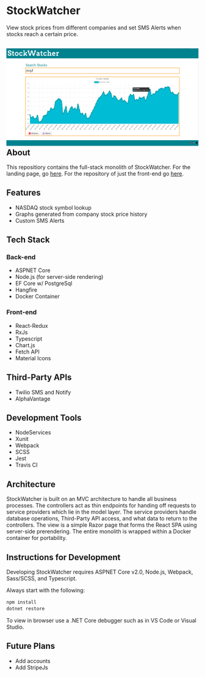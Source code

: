 StockWatcher
=

View stock prices from different companies and set SMS Alerts when stocks reach a certain price.

![Graph of Microsoft Stock](/readme-assets/stockwatcher-graph.png)
About
-

This repositiory contains the full-stack monolith of StockWatcher. For the landing page, go [here](https://cnsheafe.github.io/StockWatcher-Client/). For the repository of just the front-end go [here](https://github.com/cnsheafe/StockWatcher-Client).

Features
-

* NASDAQ stock symbol lookup
* Graphs generated from company stock price history
* Custom SMS Alerts

Tech Stack
-

### Back-end

* ASPNET Core
* Node.js (for server-side rendering)
* EF Core w/ PostgreSql
* Hangfire
* Docker Container

### Front-end

* React-Redux
* RxJs
* Typescript
* Chart.js
* Fetch API
* Material Icons

Third-Party APIs
-

* Twilio SMS and Notify
* AlphaVantage

Development Tools
-

* NodeServices
* Xunit
* Webpack
* SCSS
* Jest
* Travis CI

Architecture
-

StockWatcher is built on an MVC architecture to handle all business processes.
The controllers act as thin endpoints for handing off requests to service providers which lie in
the model layer.
The service providers handle database operations, Third-Party API access, and what data to return to 
the controllers.
The view is a simple Razor page that forms the React SPA using server-side prerendering.
The entire monolith is wrapped within a Docker container for portability.


Instructions for Development
-
Developing StockWatcher requires ASPNET Core v2.0, Node.js, Webpack, Sass/SCSS, and Typescript.

Always start with the following:
```bash
npm install
dotnet restore
```

<!-- Need to include instructions for postgres dump -->

To view in browser use a .NET Core debugger such as in VS Code or Visual Studio.

Future Plans
-

* Add accounts
* Add StripeJs